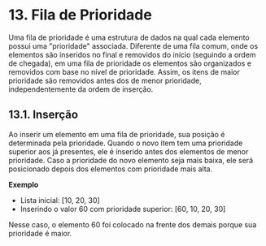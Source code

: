 # 13. Fila de Prioridade

Uma fila de prioridade é uma estrutura de dados na qual cada elemento possui uma "prioridade" associada. Diferente de uma fila comum, onde os elementos são inseridos no final e removidos do início (seguindo a ordem de chegada), em uma fila de prioridade os elementos são organizados e removidos com base no nível de prioridade. Assim, os itens de maior prioridade são removidos antes dos de menor prioridade, independentemente da ordem de inserção.

## 13.1. Inserção

Ao inserir um elemento em uma fila de prioridade, sua posição é determinada pela prioridade. Quando o novo item tem uma prioridade superior aos já presentes, ele é inserido antes dos elementos de menor prioridade. Caso a prioridade do novo elemento seja mais baixa, ele será posicionado depois dos elementos com prioridade mais alta.

**Exemplo**

- Lista inicial: [10, 20, 30]
- Inserindo o valor 60 com prioridade superior: [60, 10, 20, 30]

Nesse caso, o elemento 60 foi colocado na frente dos demais porque sua prioridade é maior.